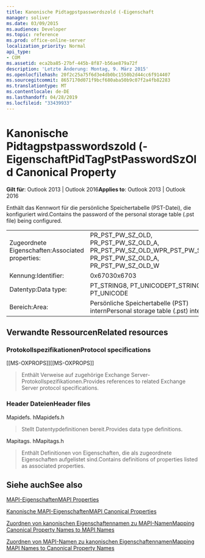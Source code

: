 ```yaml
---
title: Kanonische Pidtagpstpasswordszold (-Eigenschaft
manager: soliver
ms.date: 03/09/2015
ms.audience: Developer
ms.topic: reference
ms.prod: office-online-server
localization_priority: Normal
api_type:
- COM
ms.assetid: eca2ba85-27bf-445b-8f87-b56ae879a72f
description: 'Letzte Änderung: Montag, 9. März 2015'
ms.openlocfilehash: 20f2c25a75f6d3e4db0bc1550b2d44cc6f914407
ms.sourcegitcommit: 8657170d071f9bcf680aba50b9c07f2a4fb82283
ms.translationtype: MT
ms.contentlocale: de-DE
ms.lasthandoff: 04/28/2019
ms.locfileid: "33439933"
---
```

# <a name="pidtagpstpasswordszold-canonical-property"></a><span data-ttu-id="04b41-103">Kanonische Pidtagpstpasswordszold (-Eigenschaft</span><span class="sxs-lookup"><span data-stu-id="04b41-103">PidTagPstPasswordSzOld Canonical Property</span></span>

  
  
<span data-ttu-id="04b41-104">**Gilt für**: Outlook 2013 | Outlook 2016</span><span class="sxs-lookup"><span data-stu-id="04b41-104">**Applies to**: Outlook 2013 | Outlook 2016</span></span> 
  
<span data-ttu-id="04b41-105">Enthält das Kennwort für die persönliche Speichertabelle (PST-Datei), die konfiguriert wird.</span><span class="sxs-lookup"><span data-stu-id="04b41-105">Contains the password of the personal storage table (.pst file) being configured.</span></span>
  
|||
|:-----|:-----|
|<span data-ttu-id="04b41-106">Zugeordnete Eigenschaften:</span><span class="sxs-lookup"><span data-stu-id="04b41-106">Associated properties:</span></span>  <br/> |<span data-ttu-id="04b41-107">PR_PST_PW_SZ_OLD, PR_PST_PW_SZ_OLD_A, PR_PST_PW_SZ_OLD_W</span><span class="sxs-lookup"><span data-stu-id="04b41-107">PR_PST_PW_SZ_OLD, PR_PST_PW_SZ_OLD_A, PR_PST_PW_SZ_OLD_W</span></span>  <br/> |
|<span data-ttu-id="04b41-108">Kennung:</span><span class="sxs-lookup"><span data-stu-id="04b41-108">Identifier:</span></span>  <br/> |<span data-ttu-id="04b41-109">0x6703</span><span class="sxs-lookup"><span data-stu-id="04b41-109">0x6703</span></span>  <br/> |
|<span data-ttu-id="04b41-110">Datentyp:</span><span class="sxs-lookup"><span data-stu-id="04b41-110">Data type:</span></span>  <br/> |<span data-ttu-id="04b41-111">PT_STRING8, PT_UNICODE</span><span class="sxs-lookup"><span data-stu-id="04b41-111">PT_STRING8, PT_UNICODE</span></span>  <br/> |
|<span data-ttu-id="04b41-112">Bereich:</span><span class="sxs-lookup"><span data-stu-id="04b41-112">Area:</span></span>  <br/> |<span data-ttu-id="04b41-113">Persönliche Speichertabelle (PST) intern</span><span class="sxs-lookup"><span data-stu-id="04b41-113">Personal storage table (.pst) internal</span></span>  <br/> |
   
## <a name="related-resources"></a><span data-ttu-id="04b41-114">Verwandte Ressourcen</span><span class="sxs-lookup"><span data-stu-id="04b41-114">Related resources</span></span>

### <a name="protocol-specifications"></a><span data-ttu-id="04b41-115">Protokollspezifikationen</span><span class="sxs-lookup"><span data-stu-id="04b41-115">Protocol specifications</span></span>

<span data-ttu-id="04b41-116">[[MS-OXPROPS]]</span><span class="sxs-lookup"><span data-stu-id="04b41-116">[[MS-OXPROPS]]</span></span> 
  
> <span data-ttu-id="04b41-117">Enthält Verweise auf zugehörige Exchange Server-Protokollspezifikationen.</span><span class="sxs-lookup"><span data-stu-id="04b41-117">Provides references to related Exchange Server protocol specifications.</span></span>
    
### <a name="header-files"></a><span data-ttu-id="04b41-118">Header Dateien</span><span class="sxs-lookup"><span data-stu-id="04b41-118">Header files</span></span>

<span data-ttu-id="04b41-119">Mapidefs. h</span><span class="sxs-lookup"><span data-stu-id="04b41-119">Mapidefs.h</span></span>
  
> <span data-ttu-id="04b41-120">Stellt Datentypdefinitionen bereit.</span><span class="sxs-lookup"><span data-stu-id="04b41-120">Provides data type definitions.</span></span>
    
<span data-ttu-id="04b41-121">Mapitags. h</span><span class="sxs-lookup"><span data-stu-id="04b41-121">Mapitags.h</span></span>
  
> <span data-ttu-id="04b41-122">Enthält Definitionen von Eigenschaften, die als zugeordnete Eigenschaften aufgelistet sind.</span><span class="sxs-lookup"><span data-stu-id="04b41-122">Contains definitions of properties listed as associated properties.</span></span>
    
## <a name="see-also"></a><span data-ttu-id="04b41-123">Siehe auch</span><span class="sxs-lookup"><span data-stu-id="04b41-123">See also</span></span>



[<span data-ttu-id="04b41-124">MAPI-Eigenschaften</span><span class="sxs-lookup"><span data-stu-id="04b41-124">MAPI Properties</span></span>](mapi-properties.md)
  
[<span data-ttu-id="04b41-125">Kanonische MAPI-Eigenschaften</span><span class="sxs-lookup"><span data-stu-id="04b41-125">MAPI Canonical Properties</span></span>](mapi-canonical-properties.md)
  
[<span data-ttu-id="04b41-126">Zuordnen von kanonischen Eigenschaftennamen zu MAPI-Namen</span><span class="sxs-lookup"><span data-stu-id="04b41-126">Mapping Canonical Property Names to MAPI Names</span></span>](mapping-canonical-property-names-to-mapi-names.md)
  
[<span data-ttu-id="04b41-127">Zuordnen von MAPI-Namen zu kanonischen Eigenschaftennamen</span><span class="sxs-lookup"><span data-stu-id="04b41-127">Mapping MAPI Names to Canonical Property Names</span></span>](mapping-mapi-names-to-canonical-property-names.md)

